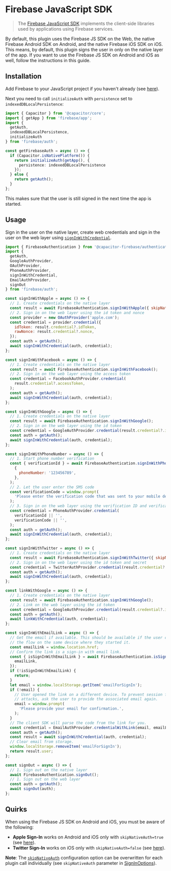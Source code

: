 # Firebase JavaScript SDK

> The [Firebase JavaScript SDK](https://firebase.google.com/docs/reference/js) implements the client-side libraries used by applications using Firebase services.

By default, this plugin uses the Firebase JS SDK on the Web, the native Firebase Android SDK on Android, and the native Firebase iOS SDK on iOS. 
This means, by default, this plugin signs the user in only on the native layer of the app.
If you want to use the Firebase JS SDK on Android and iOS as well, follow the instructions in this guide.

## Installation

Add Firebase to your JavaScript project if you haven't already (see [here](https://firebase.google.com/docs/web/setup)).

Next you need to call `initializeAuth` with `persistence` set to `indexedDBLocalPersistence`:

```ts
import { Capacitor } from '@capacitor/core';
import { getApp } from 'firebase/app';
import {
  getAuth,
  indexedDBLocalPersistence,
  initializeAuth
} from 'firebase/auth';

const getFirebaseAuth = async () => {
  if (Capacitor.isNativePlatform()) {
    return initializeAuth(getApp(), {
      persistence: indexedDBLocalPersistence
    });
  } else {
    return getAuth();
  }
};
```

This makes sure that the user is still signed in the next time the app is started.

## Usage

Sign in the user on the native layer, create web credentials and sign in the user on the web layer using [`signInWithCredential`](https://firebase.google.com/docs/reference/js/auth.md#signinwithcredential).

```js
import { FirebaseAuthentication } from '@capacitor-firebase/authentication';
import {
  getAuth,
  GoogleAuthProvider,
  OAuthProvider,
  PhoneAuthProvider,
  signInWithCredential,
  EmailAuthProvider,
  signOut
} from 'firebase/auth';

const signInWithApple = async () => {
  // 1. Create credentials on the native layer
  const result = await FirebaseAuthentication.signInWithApple({ skipNativeAuth: true });
  // 2. Sign in on the web layer using the id token and nonce
  const provider = new OAuthProvider('apple.com');
  const credential = provider.credential({
    idToken: result.credential?.idToken,
    rawNonce: result.credential?.nonce,
  });
  const auth = getAuth();
  await signInWithCredential(auth, credential);
};

const signInWithFacebook = async () => {
  // 1. Create credentials on the native layer
  const result = await FirebaseAuthentication.signInWithFacebook();
  // 2. Sign in on the web layer using the access token
  const credential = FacebookAuthProvider.credential(
    result.credential?.accessToken,
  );
  const auth = getAuth();
  await signInWithCredential(auth, credential);
};

const signInWithGoogle = async () => {
  // 1. Create credentials on the native layer
  const result = await FirebaseAuthentication.signInWithGoogle();
  // 2. Sign in on the web layer using the id token
  const credential = GoogleAuthProvider.credential(result.credential?.idToken);
  const auth = getAuth();
  await signInWithCredential(auth, credential);
};

const signInWithPhoneNumber = async () => {
  // 1. Start phone number verification
  const { verificationId } = await FirebaseAuthentication.signInWithPhoneNumber(
    {
      phoneNumber: '123456789',
    },
  );
  // 2. Let the user enter the SMS code
  const verificationCode = window.prompt(
    'Please enter the verification code that was sent to your mobile device.',
  );
  // 3. Sign in on the web layer using the verification ID and verification code.
  const credential = PhoneAuthProvider.credential(
    verificationId || '',
    verificationCode || '',
  );
  const auth = getAuth();
  await signInWithCredential(auth, credential);
};

const signInWithTwitter = async () => {
  // 1. Create credentials on the native layer
  const result = await FirebaseAuthentication.signInWithTwitter({ skipNativeAuth: false });
  // 2. Sign in on the web layer using the id token and secret
  const credential = TwitterAuthProvider.credential(result.credential?.idToken, result.credential?.secret);
  const auth = getAuth();
  await signInWithCredential(auth, credential);
};

const linkWithGoogle = async () => {
  // 1. Create credentials on the native layer
  const result = await FirebaseAuthentication.signInWithGoogle();
  // 2. Link on the web layer using the id token
  const credential = GoogleAuthProvider.credential(result.credential?.idToken);
  const auth = getAuth();
  await linkWithCredential(auth, credential);
};

const signInWithEmailLink = async () => {
  // Get the email if available. This should be available if the user completes
  // the flow on the same device where they started it.
  const emailLink = window.location.href;
  // Confirm the link is a sign-in with email link.
  const { isSignInWithEmailLink } = await FirebaseAuthentication.isSignInWithEmailLink({
    emailLink,
  });
  if (!isSignInWithEmailLink) {
    return;
  }
  let email = window.localStorage.getItem('emailForSignIn');
  if (!email) {
    // User opened the link on a different device. To prevent session fixation
    // attacks, ask the user to provide the associated email again.
    email = window.prompt(
      'Please provide your email for confirmation.',
    );
  }
  // The client SDK will parse the code from the link for you.
  const credential = EmailAuthProvider.credentialWithLink(email, emailLink);
  const auth = getAuth();
  const result = await signInWithCredential(auth, credential);
  // Clear email from storage.
  window.localStorage.removeItem('emailForSignIn');
  return result.user;
};

const signOut = async () => {
  // 1. Sign out on the native layer
  await FirebaseAuthentication.signOut();
  // 1. Sign out on the web layer
  const auth = getAuth();
  await signOut(auth);
};
```

## Quirks

When using the Firebase JS SDK on Android and iOS, you must be aware of the following:

- **Apple Sign-In** works on Android and iOS only with `skipNativeAuth=true` (see [here](https://github.com/robingenz/capacitor-firebase-authentication/issues/41#issuecomment-884106449)).
- **Twitter Sign-In** works on iOS only with `skipNativeAuth=false` (see [here](https://github.com/robingenz/capacitor-firebase-authentication/issues/93#issuecomment-939459594)).

**Note**: The [`skipNativeAuth`](https://github.com/capawesome-team/capacitor-firebase/blob/main/packages/authentication/README.md#configuration) configuration option can be overwritten for each plugin call individually (see `skipNativeAuth` parameter in [SignInOptions](https://github.com/capawesome-team/capacitor-firebase/blob/main/packages/authentication/README.md#signinoptions)).
